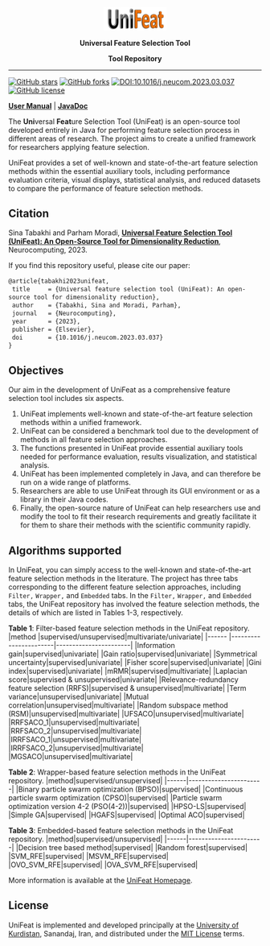  <div align="center" width="100px"> 
     <a href="https://unifeat.github.io/"><img src="https://raw.githubusercontent.com/UniFeat/UniFeat.github.io/main/images/logo.png" alt="logo" width="25%" /></a>
     <p font-size="300px"><b>Universal Feature Selection Tool</b></p> 
     <p font-size="100px"><b>Tool Repository</b></p> 
 </div>
 
 ----
[![GitHub stars](https://img.shields.io/github/stars/UniFeat/unifeat)](https://github.com/UniFeat/unifeat/stargazers)
[![GitHub forks](https://img.shields.io/github/forks/UniFeat/unifeat)](https://github.com/UniFeat/unifeat/network)
[![DOI:10.1016/j.neucom.2023.03.037](https://zenodo.org/badge/DOI/10.1016/j.neucom.2023.03.037.svg)](https://doi.org/10.1016/j.neucom.2023.03.037)
[![GitHub license](https://img.shields.io/github/license/UniFeat/unifeat)](https://github.com/UniFeat/unifeat/blob/main/LICENSE)

[**User Manual**](https://unifeat.github.io/docs/user_manual_v1.1.pdf) |
[**JavaDoc**](https://unifeat.github.io/docs/java-docs/v0.1.1/index.html) 

The **Uni**versal **Feat**ure Selection Tool (UniFeat) is an open-source tool developed entirely in Java for performing feature selection process in different areas of research. The project aims to create a unified framework for researchers applying feature selection.

UniFeat provides a set of well-known and state-of-the-art feature selection methods within the essential auxiliary tools, including performance evaluation criteria, visual displays, statistical analysis, and reduced datasets to compare the performance of feature selection methods.

## Citation
Sina Tabakhi and Parham Moradi, [**Universal Feature Selection Tool (UniFeat): An Open-Source Tool for Dimensionality Reduction**](https://doi.org/10.1016/j.neucom.2023.03.037), Neurocomputing, 2023.

If you find this repository useful, please cite our paper:
```
@article{tabakhi2023unifeat,
 title     = {Universal feature selection tool (UniFeat): An open-source tool for dimensionality reduction},
 author    = {Tabakhi, Sina and Moradi, Parham},
 journal   = {Neurocomputing},
 year      = {2023},
 publisher = {Elsevier},
 doi       = {10.1016/j.neucom.2023.03.037}
}
```



## Objectives
Our aim in the development of UniFeat as a comprehensive feature selection tool includes six aspects. 
1. UniFeat implements well-known and state-of-the-art feature selection methods within a unified framework. 
2. UniFeat can be considered a benchmark tool due to the development of methods in all feature selection approaches. 
3. The functions presented in UniFeat provide essential auxiliary tools needed for performance evaluation, results visualization, and statistical analysis. 
4. UniFeat has been implemented completely in Java, and can therefore be run on a wide range of platforms. 
5. Researchers are able to use UniFeat through its GUI environment or as a library in their Java codes. 
6. Finally, the open-source nature of UniFeat can help researchers use and modify the tool to fit their research requirements and greatly facilitate it for them to share their methods with the scientific community rapidly.

## Algorithms supported
In UniFeat, you can simply access to the well-known and state-of-the-art feature selection methods in the literature. The project has three tabs corresponding to the different feature selection approaches, including `Filter,` `Wrapper,` and `Embedded` tabs. In the `Filter,` `Wrapper,` and `Embedded` tabs, the UniFeat repository has involved the feature selection methods, the details of which are listed in Tables 1-3, respectively.

**Table 1**: Filter-based feature selection methods in the UniFeat repository.
|method	|supervised/unsupervised|multivariate/univariate|
|------	|-----------------------|-----------------------|
|Information gain|supervised|univariate|
|Gain ratio|supervised|univariate|
|Symmetrical uncertainty|supervised|univariate|
|Fisher score|supervised|univariate|
|Gini index|supervised|univariate|
|mRMR|supervised|multivariate|
|Laplacian score|supervised & unsupervised|univariate|
|Relevance-redundancy feature selection (RRFS)|supervised & unsupervised|multivariate|
|Term variance|unsupervised|univariate|
|Mutual correlation|unsupervised|multivariate|
|Random subspace method (RSM)|unsupervised|multivariate|
|UFSACO|unsupervised|multivariate|
|RRFSACO_1|unsupervised|multivariate|
|RRFSACO_2|unsupervised|multivariate|
|IRRFSACO_1|unsupervised|multivariate|
|IRRFSACO_2|unsupervised|multivariate|
|MGSACO|unsupervised|multivariate|

**Table 2**: Wrapper-based feature selection methods in the UniFeat repository.
|method|supervised/unsupervised|
|------|-----------------------|
|Binary particle swarm optimization (BPSO)|supervised|
|Continuous particle swarm optimization (CPSO)|supervised|
|Particle swarm optimization version 4-2 (PSO(4-2))|supervised|
|HPSO-LS|supervised|
|Simple GA|supervised|
|HGAFS|supervised|
|Optimal ACO|supervised|

**Table 3**: Embedded-based feature selection methods in the UniFeat repository.
|method|supervised/unsupervised|
|------|-----------------------|
|Decision tree based method|supervised|
|Random forest|supervised|
|SVM_RFE|supervised|
|MSVM_RFE|supervised|
|OVO_SVM_RFE|supervised|
|OVA_SVM_RFE|supervised|

More information is available at the [UniFeat Homepage](https://unifeat.github.io/).

## License
UniFeat is implemented and developed principally at the [University of Kurdistan](https://international.uok.ac.ir/en/), Sanandaj, Iran, and distributed under the [MIT License](https://github.com/UniFeat/unifeat/blob/main/LICENSE) terms.
